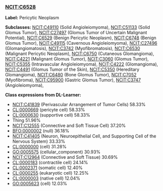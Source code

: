 
### [NCIT:C6528](http://purl.obolibrary.org/obo/NCIT_C6528)
**Label:** Pericytic Neoplasm

**Subclasses:** [NCIT:C49110](http://purl.obolibrary.org/obo/NCIT_C49110) (Solid Angioleiomyoma), [NCIT:C51133](http://purl.obolibrary.org/obo/NCIT_C51133) (Solid Glomus Tumor), [NCIT:C27497](http://purl.obolibrary.org/obo/NCIT_C27497) (Glomus Tumor of Uncertain Malignant Potential), [NCIT:C6529](http://purl.obolibrary.org/obo/NCIT_C6529) (Benign Pericytic Neoplasm), [NCIT:C6748](http://purl.obolibrary.org/obo/NCIT_C6748) (Benign Glomus Tumor), [NCIT:C49115](http://purl.obolibrary.org/obo/NCIT_C49115) (Cavernous Angioleiomyoma), [NCIT:C27496](http://purl.obolibrary.org/obo/NCIT_C27496) (Glomangiomatosis), [NCIT:C3742](http://purl.obolibrary.org/obo/NCIT_C3742) (Myofibromatosis), [NCIT:C6530](http://purl.obolibrary.org/obo/NCIT_C6530) (Malignant Pericytic Neoplasm), [NCIT:C6750](http://purl.obolibrary.org/obo/NCIT_C6750) (Cutaneous Glomangioma), [NCIT:C4221](http://purl.obolibrary.org/obo/NCIT_C4221) (Malignant Glomus Tumor), [NCIT:C3060](http://purl.obolibrary.org/obo/NCIT_C3060) (Glomus Tumor), [NCIT:C5355](http://purl.obolibrary.org/obo/NCIT_C5355) (Intravascular Angioleiomyoma), [NCIT:C4222](http://purl.obolibrary.org/obo/NCIT_C4222) (Glomangioma), [NCIT:C4491](http://purl.obolibrary.org/obo/NCIT_C4491) (Glomus Tumor of the Skin), [NCIT:C5350](http://purl.obolibrary.org/obo/NCIT_C5350) (Hereditary Glomangioma), [NCIT:C6480](http://purl.obolibrary.org/obo/NCIT_C6480) (Bone Glomus Tumor), [NCIT:C7052](http://purl.obolibrary.org/obo/NCIT_C7052) (Myofibroma), [NCIT:C95900](http://purl.obolibrary.org/obo/NCIT_C95900) (Gastric Glomus Tumor), [NCIT:C3747](http://purl.obolibrary.org/obo/NCIT_C3747) (Angioleiomyoma), 

**Class expressions from DL-Learner:**

- [NCIT:C41839](http://purl.obolibrary.org/obo/NCIT_C41839) (Perivascular Arrangement of Tumor Cells) 58.33%
- [CL:0000669](http://purl.obolibrary.org/obo/CL_0000669) (pericyte cell) 58.33%
- [CL:0000630](http://purl.obolibrary.org/obo/CL_0000630) (supportive cell) 58.33%
- Thing 51.96%
- [NCIT:C12555](http://purl.obolibrary.org/obo/NCIT_C12555) (Connective and Soft Tissue Cell) 37.20%
- [BFO:0000002](http://purl.obolibrary.org/obo/BFO_0000002) (null) 36.18%
- [NCIT:C41405](http://purl.obolibrary.org/obo/NCIT_C41405) (Neuron, Neuroepithelial Cell, and Supporting Cell of the Nervous System) 33.33%
- [CL:0000000](http://purl.obolibrary.org/obo/CL_0000000) (cell) 31.28%
- [GO:0005575](http://purl.obolibrary.org/obo/GO_0005575) (cellular_component) 30.93%
- [NCIT:C12964](http://purl.obolibrary.org/obo/NCIT_C12964) (Connective and Soft Tissue) 30.69%
- [CL:0000183](http://purl.obolibrary.org/obo/CL_0000183) (contractile cell) 24.14%
- [CL:0002371](http://purl.obolibrary.org/obo/CL_0002371) (somatic cell) 12.40%
- [CL:0000255](http://purl.obolibrary.org/obo/CL_0000255) (eukaryotic cell) 12.25%
- [CL:0000003](http://purl.obolibrary.org/obo/CL_0000003) (native cell) 12.04%
- [GO:0005623](http://purl.obolibrary.org/obo/GO_0005623) (cell) 12.03%


